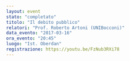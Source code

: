 ```yaml
---
layout: event
stato: "completato"
titolo: "Il debito pubblico"
relatori: "Prof. Roberto Artoni (UNIBocconi)"
data_evento: "2017-03-16"
ora_evento: "20:45"
luogo: "Ist. Oberdan"
registrazione: https://youtu.be/FzNub3RXi78
---
```

